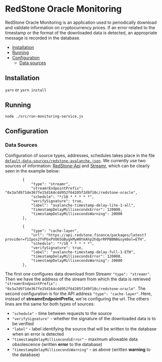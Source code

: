 # RedStone Oracle Monitoring
RedStone Oracle Monitoring is an application used to periodically download and validate information on cryptocurrency prices. If an error related to the timestamp or the format of the downloaded data is detected, an appropriate message is recorded in the database.
- [Installation](#installation)
- [Running](#running)
- [Configuration](#configuration)
    - [Data sources](#Data-Sources)
## Installation
`yarn`
or
`yarn install`

## Running

`node ./src/run-monitoring-service.js`


## Configuration

### Data Sources
Configuration of source types, addresses, schedules takes place in the file  [`default-data-sources/redstone-avalanche.json`](default-data-sources/redstone-avalanche.json).
We currently use two sources of information: [RedStone-Api](https://redstone.finance/#api) and [Streamr](https://streamr.network/docs/streamr-network/using-a-light-node), which can be clearly seen in the example below:
```
        {
            "type": "streamr",
            "streamrEndpointPrefix": "0x3a7d971de367fe15d164cdd952f64205f2d9f10c/redstone-oracle",
            "schedule": "*/10 * * * * *",
            "verifySignature": true,
            "label": "avalanche-timestamp-delay-lite-1-all",
            "timestampDelayMillisecondsError": 120000,
            "timestampDelayMillisecondsWarning": 20000
        },
```
```
        {
            "type": "cache-layer",
            "url": "https://api.redstone.finance/packages/latest?provider=f1Ipos2fVPbxPVO65GBygkMyW0tkAhp2hdprRPPBBN8&symbol=ETH",
            "schedule": "*/10 * * * * *",
            "verifySignature": true,
            "label": "avalanche-timestamp-delay-full-1-ETH",
            "timestampDelayMillisecondsError": 120000,
            "timestampDelayMillisecondsWarning": 20000
        },
```
The first one configures data download from Streamr `"type": "streamr"`. Then we have the address of the stream from which the data is retrieved `"streamrEndpointPrefix": "0x3a7d971de367fe15d164cdd952f64205f2d9f10c/redstone-oracle"`. 
The second configuration is for the API address `"type": "cache-layer"`. Here, instead of **streamrEndpointPrefix**, we're configuring the url.
The others lines are the same for both types of sources:
- `"schedule"` - time between requests to the source
- `"verifySignature"` - whether the signature of the downloaded data is to be verified
- `"label"` - label identifying the source that will be written to the database when an error is detected
- `"timestampDelayMillisecondsError"` - maximum allowable data obsolescence (written **error** to the database)
- `"timestampDelayMillisecondsWarning"` - as above (written **warning** to the database)

